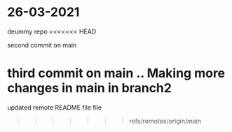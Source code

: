 # 26-03-2021
deummy repo
<<<<<<< HEAD

second commit on main

third commit on main .. Making more changes in main in branch2
=======
updated remote README file file
>>>>>>> refs/remotes/origin/main